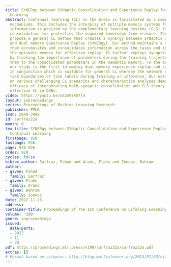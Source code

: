 ```yaml
---
title: SYNERgy between SYNaptic Consolidation and Experience Replay for General Continual
  Learning
abstract: Continual learning (CL) in the brain is facilitated by a complex set of
  mechanisms. This includes the interplay of multiple memory systems for consolidating
  information as posited by the complementary learning systems (CLS) theory and synaptic
  consolidation for protecting the acquired knowledge from erasure. Therefore, we
  propose a general CL method that creates a synergy between SYNaptic consolidation
  and dual memory Experience Replay (SYNERgy). Our method maintains a semantic memory
  that accumulates and consolidates information across the tasks and interacts with
  the episodic memory for effective replay. It further employs synaptic consolidation
  by tracking the importance of parameters during the training trajectory and anchoring
  them to the consolidated parameters in the semantic memory. To the best of our knowledge,
  our study is the first to employ dual memory experience replay and synaptic consolidation
  in conjunction which is suitable for general CL whereby the network does not utilize
  task boundaries or task labels during training or inference. Our extensive evaluation
  on various challenging CL scenarios and characteristics analyzes demonstrate the
  efficacy of incorporating both synaptic consolidation and CLS theory in enabling
  effective CL in DNNs.
video: https://youtu.be/wS2m0YFO7l4
layout: inproceedings
series: Proceedings of Machine Learning Research
publisher: PMLR
issn: 2640-3498
id: sarfraz22a
month: 0
tex_title: SYNERgy between SYNaptic Consolidation and Experience Replay for General
  Continual Learning
firstpage: 920
lastpage: 936
page: 920-936
order: 920
cycles: false
bibtex_author: Sarfraz, Fahad and Arani, Elahe and Zonooz, Bahram
author:
- given: Fahad
  family: Sarfraz
- given: Elahe
  family: Arani
- given: Bahram
  family: Zonooz
date: 2022-11-28
address:
container-title: Proceedings of The 1st Conference on Lifelong Learning Agents
volume: '199'
genre: inproceedings
issued:
  date-parts:
  - 2022
  - 11
  - 28
pdf: https://proceedings.mlr.press/v199/sarfraz22a/sarfraz22a.pdf
extras: []
# Format based on citeproc: http://blog.martinfenner.org/2013/07/30/citeproc-yaml-for-bibliographies/
---
```


